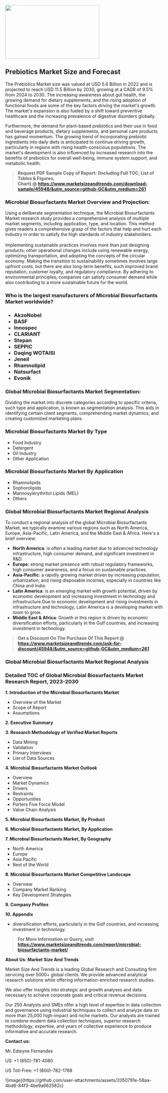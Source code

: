 <p><img class="alignnone size-medium wp-image-20088" src="https://ffe5etoiles.com/wp-content/uploads/2024/12/MST1-300x171.png" alt="" width="300" height="171" /></p><h2>Prebiotics Market Size and Forecast</h2><p>The Prebiotics Market size was valued at USD 5.6 Billion in 2022 and is projected to reach USD 11.5 Billion by 2030, growing at a CAGR of 9.5% from 2024 to 2030. The increasing awareness about gut health, the growing demand for dietary supplements, and the rising adoption of functional foods are some of the key factors driving the market's growth. The market's expansion is also fueled by a shift toward preventive healthcare and the increasing prevalence of digestive disorders globally.</p><p>Furthermore, the demand for plant-based prebiotics and their use in food and beverage products, dietary supplements, and personal care products has gained momentum. The growing trend of incorporating prebiotic ingredients into daily diets is anticipated to continue driving growth, particularly in regions with rising health-conscious populations. The market's development is also influenced by increased research into the benefits of prebiotics for overall well-being, immune system support, and metabolic health.</p></p><blockquote id="" class=""><strong>Request PDF Sample Copy of Report: (Including Full TOC, List of Tables &amp; Figures, Chart)&nbsp;@&nbsp;<strong><a href="https://www.marketsizeandtrends.com/download-sample/45948/&utm_source=github-GC&utm_medium=261" target="_blank">https://www.marketsizeandtrends.com/download-sample/45948/&utm_source=github-GC&utm_medium=261</a></strong></strong></blockquote><h3 id="" class="">Microbial Biosurfactants Market&nbsp;Overview and Projection:</h3><p id="" class="">Using a deliberate segmentation technique, the Microbial Biosurfactants Market research study provides a comprehensive analysis of multiple market segments, including application, type, and location. This method gives readers a comprehensive grasp of the factors that help and hurt each industry in order to satisfy the high standards of industry stakeholders. <br /> <br />Implementing sustainable practices involves more than just designing products; other operational changes include using renewable energy, optimizing transportation, and adopting the concepts of the circular economy. Making the transition to sustainability sometimes involves large upfront costs, but there are also long-term benefits, such improved brand reputation, customer loyalty, and regulatory compliance. By adhering to environmental principles, companies can satisfy consumer demand while also contributing to a more sustainable future for the world.</p><h3 id="" class="">Who is the largest manufacturers of&nbsp;Microbial Biosurfactants Market worldwide?</h3><h3 class=""><p><ul><li>AkzoNobel </li><li> BASF </li><li> Innospec </li><li> CLARIANT </li><li> Stepan </li><li> SEPPIC </li><li> Daqing WOTAISI </li><li> Jeneil </li><li> Rhamnolipid </li><li> Natsurfact </li><li> Evonik</li></ul></p></h3><h3 id="" class="">Global&nbsp;Microbial Biosurfactants Market Segmentation:</h3><p id="" class="">Dividing the market into discrete categories according to specific criteria, such type and application, is known as segmentation analysis. This aids in identifying certain client segments, comprehending market dynamics, and creating customized marketing plans.</p><h3 id="" class="">Microbial Biosurfactants Market&nbsp;By Type</h3><p><p><ul><li>Food Industry</li><li> Detergent</li><li> Oil Industry</li><li> Other Application</p></li></ul></p></p><h3 id="" class="">Microbial Biosurfactants Market&nbsp;By Application</h3><p class=""><p><ul><li>Rhamnolipids</li><li> Sophorolipids</li><li> Mannosylerythritol Lipids (MEL)</li><li> Others</li></ul></p></p><h3 id="" class="">Global Microbial Biosurfactants Market Regional Analysis</h3><p id="" class="">To conduct a regional analysis of the global Microbial Biosurfactants Market, we typically examine various regions such as North America, Europe, Asia-Pacific, Latin America, and the Middle East &amp; Africa. Here's a brief overview:</p><ul><li><strong>North America</strong>: is often a leading market due to advanced technology infrastructure, high consumer demand, and significant investment in R&amp;D.</li><li><strong>Europe</strong>: strong market presence with robust regulatory frameworks, high consumer awareness, and a focus on sustainable practices.</li><li><strong>Asia-Pacific</strong>: a rapidly growing market driven by increasing population, urbanization, and rising disposable incomes, especially in countries like China and India.</li><li><strong>Latin America</strong>: is an emerging market with growth potential, driven by economic development and increasing investment in technology and infrastructure.Due to economic development and rising investments in infrastructure and technology, Latin America is a developing market with room to grow.</li><li><strong>Middle East &amp; Africa</strong>: Growth in this region is driven by economic diversification efforts, particularly in the Gulf countries, and increasing investment in technology.</li></ul><blockquote id="" class=""><strong>Get a Discount On The Purchase Of This Report @ <strong><a href="https://www.marketsizeandtrends.com/ask-for-discount/45948/&utm_source=github-GC&utm_medium=261" target="_blank">https://www.marketsizeandtrends.com/ask-for-discount/45948/&utm_source=github-GC&utm_medium=261</a></strong></strong></blockquote><h3 id="" class="">Global Microbial Biosurfactants Market Regional Analysis</h3><h3 id="" class="">Detailed TOC of Global Microbial Biosurfactants Market Research Report, 2023-2030</h3><p id="" class=""><strong>1. Introduction of the Microbial Biosurfactants Market</strong></p><ul><li>Overview of the Market</li><li>Scope of Report</li><li>Assumptions</li></ul><p id="" class=""><strong>2. Executive Summary</strong></p><p id="" class=""><strong>3. Research Methodology of Verified Market Reports</strong></p><ul><li>Data Mining</li><li>Validation</li><li>Primary Interviews</li><li>List of Data Sources</li></ul><p id="" class=""><strong>4. Microbial Biosurfactants Market Outlook</strong></p><ul><li>Overview</li><li>Market Dynamics</li><li>Drivers</li><li>Restraints</li><li>Opportunities</li><li>Porters Five Force Model</li><li>Value Chain Analysis</li></ul><p id="" class=""><strong>5. Microbial Biosurfactants Market, By Product</strong></p><p id="" class=""><strong>6. Microbial Biosurfactants Market, By Application</strong></p><p id="" class=""><strong>7. Microbial Biosurfactants Market, By Geography</strong></p><ul><li>North America</li><li>Europe</li><li>Asia Pacific</li><li>Rest of the World</li></ul><p id="" class=""><strong>8. Microbial Biosurfactants Market Competitive Landscape</strong></p><ul><li>Overview</li><li>Company Market Ranking</li><li>Key Development Strategies</li></ul><p id="" class=""><strong>9. Company Profiles</strong></p><p id="" class=""><strong>10. Appendix</strong></p><ul><li>diversification efforts, particularly in the Gulf countries, and increasing investment in technology.</li></ul><blockquote id="" class=""><strong>For More Information or Query, visit <strong><strong><a href="https://www.marketsizeandtrends.com/report/microbial-biosurfactants-market/" target="_blank">https://www.marketsizeandtrends.com/report/microbial-biosurfactants-market/</a></strong></strong></strong></blockquote><p id="" class=""><strong>About Us: Market Size And Trends</strong></p><p id="" class="">Market Size And Trends is a leading Global Research and Consulting firm servicing over 5000+ global clients. We provide advanced analytical research solutions while offering information-enriched research studies.</p><p id="" class="">We also offer insights into strategic and growth analyses and data necessary to achieve corporate goals and critical revenue decisions.</p><p id="" class="">Our 250 Analysts and SMEs offer a high level of expertise in data collection and governance using industrial techniques to collect and analyze data on more than 25,000 high-impact and niche markets. Our analysts are trained to combine modern data collection techniques, superior research methodology, expertise, and years of collective experience to produce informative and accurate research.</p><p id="" class=""><strong>Contact us:</strong></p><p id="" class="">Mr. Edwyne Fernandes</p><p id="" class="">US: +1 (650)-781-4080</p><p id="" class="">US Toll-Free: +1 (800)-782-1768</p>
![image](https://github.com/user-attachments/assets/2050791e-58aa-4bd6-84f3-4be9a662582c)
